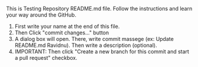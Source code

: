 This is Testing Repository README.md file. Follow the instructions and learn your way around the GitHub. 

01. First write your name at the end of this file.
02. Then Click "commit changes..." button
03. A dialog box will open. There, write commit massege (ex: Update README.md Ravidnu). Then write a description (optional).
04. IMPORTANT: Then click "Create a new branch for this commit and start a pull request" checkbox. 

